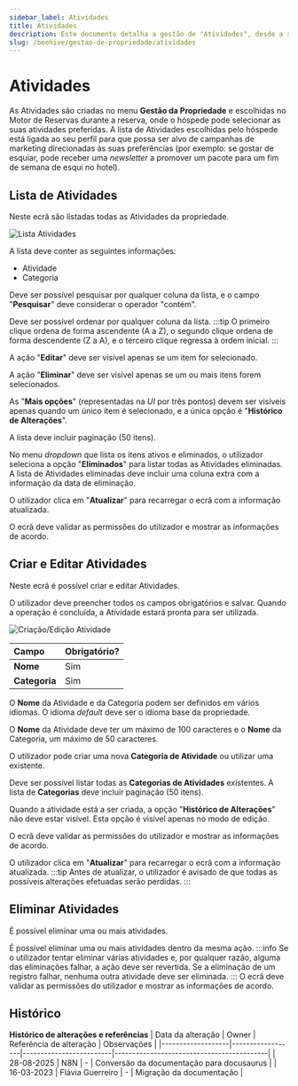 ```yaml
---
sidebar_label: Atividades
title: Atividades
description: Este documento detalha a gestão de "Atividades", desde a sua criação e edição até a listagem e eliminação, explicando como são escolhidas pelos hóspedes no Motor de Reservas e como suas preferências são utilizadas.
slug: /beehive/gestao-de-propriedade/atividades
---
```


# Atividades

As Atividades são criadas no menu **Gestão da Propriedade** e escolhidas no Motor de Reservas durante a reserva, onde o hóspede pode selecionar as suas atividades preferidas. A lista de Atividades escolhidas pelo hóspede está ligada ao seu perfil para que possa ser alvo de campanhas de marketing direcionadas às suas preferências (por exemplo: se gostar de esquiar, pode receber uma *newsletter* a promover um pacote para um fim de semana de esqui no hotel).

## Lista de Atividades

Neste ecrã são listadas todas as Atividades da propriedade.

![Lista Atividades](</assets/beehive/gestao-de-propriedade/atividades/Lista Atividades.JPG> "Lista Atividades")

A lista deve conter as seguintes informações:

*   Atividade
*   Categoria

Deve ser possível pesquisar por qualquer coluna da lista, e o campo "**Pesquisar**" deve considerar o operador "contém".

Deve ser possível ordenar por qualquer coluna da lista.
:::tip
O primeiro clique ordena de forma ascendente (A a Z), o segundo clique ordena de forma descendente (Z a A), e o terceiro clique regressa à ordem inicial.
:::

A ação "**Editar**" deve ser visível apenas se um item for selecionado.

A ação "**Eliminar**" deve ser visível apenas se um ou mais itens forem selecionados.

As "**Mais opções**" (representadas na *UI* por três pontos) devem ser visíveis apenas quando um único item é selecionado, e a única opção é "**Histórico de Alterações**".

A lista deve incluir paginação (50 itens).

No menu *dropdown* que lista os itens ativos e eliminados, o utilizador seleciona a opção "**Eliminados**" para listar todas as Atividades eliminadas. A lista de Atividades eliminadas deve incluir uma coluna extra com a informação da data de eliminação.

O utilizador clica em "**Atualizar**" para recarregar o ecrã com a informação atualizada.

O ecrã deve validar as permissões do utilizador e mostrar as informações de acordo.

## Criar e Editar Atividades

Neste ecrã é possível criar e editar Atividades.

O utilizador deve preencher todos os campos obrigatórios e salvar. Quando a operação é concluída, a Atividade estará pronta para ser utilizada.

![Criação/Edição Atividade](</assets/beehive/gestao-de-propriedade/atividades/Criação_Edição Atividade.JPG> "Criação/Edição Atividade")

| **Campo**     | **Obrigatório?** |
| :------------ | :--------------- |
| **Nome**      | Sim              |
| **Categoria** | Sim              |

O **Nome** da Atividade e da Categoria podem ser definidos em vários idiomas. O idioma *default* deve ser o idioma base da propriedade.

O **Nome** da Atividade deve ter um máximo de 100 caracteres e o **Nome** da Categoria, um máximo de 50 caracteres.

O utilizador pode criar uma nova **Categoria de Atividade** ou utilizar uma existente.

Deve ser possível listar todas as **Categorias de Atividades** existentes. A lista de **Categorias** deve incluir paginação (50 itens).

Quando a atividade está a ser criada, a opção "**Histórico de Alterações**" não deve estar visível. Esta opção é visível apenas no modo de edição.

O ecrã deve validar as permissões do utilizador e mostrar as informações de acordo.

O utilizador clica em "**Atualizar**" para recarregar o ecrã com a informação atualizada.
:::tip
Antes de atualizar, o utilizador é avisado de que todas as possíveis alterações efetuadas serão perdidas.
:::

## Eliminar Atividades

É possível eliminar uma ou mais atividades.

É possível eliminar uma ou mais atividades dentro da mesma ação.
:::info
Se o utilizador tentar eliminar várias atividades e, por qualquer razão, alguma das eliminações falhar, a ação deve ser revertida. Se a eliminação de um registro falhar, nenhuma outra atividade deve ser eliminada.
:::
O ecrã deve validar as permissões do utilizador e mostrar as informações de acordo.

## Histórico
**Histórico de alterações e referências**
| Data da alteração | Owner            | Referência de alteração | Observações                               |
|-------------------|------------------|-------------------------|-------------------------------------------|
| 28-08-2025        | N8N              | -                       | Conversão da documentação para docusaurus |
| 16-03-2023        | Flávia Guerreiro | -                       | Migração da documentação                  |